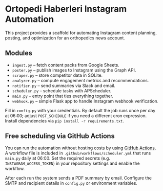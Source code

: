 # Ortopedi Haberleri Instagram Automation

This project provides a scaffold for automating Instagram content planning, posting, and optimization for an orthopedics news account.

## Modules
- `ingest.py` – fetch content packs from Google Sheets.
- `poster.py` – publish images to Instagram using the Graph API.
- `scraper.py` – store competitor data in SQLite.
- `analyzer.py` – compute engagement metrics and recommendations.
- `notifier.py` – send summaries via Slack and email.
- `scheduler.py` – schedule tasks with APScheduler.
- `main.py` – entry point that ties everything together.
- `webhook.py` – simple Flask app to handle Instagram webhook verification.

Fill in `config.py` with your credentials. By default the job runs once per day at 06:00; adjust `POST_SCHEDULE` if you need a different cron expression. Install dependencies via `pip install -r requirements.txt`.

## Free scheduling via GitHub Actions

You can run the automation without hosting costs by using [GitHub Actions](https://docs.github.com/en/actions). A workflow file is included in `.github/workflows/scheduler.yml` that runs `main.py` daily at 06:00. Set the required secrets (e.g. `INSTAGRAM_ACCESS_TOKEN`) in your repository settings and enable the workflow.

After each run the system sends a PDF summary by email. Configure the SMTP and recipient details in `config.py` or environment variables.
